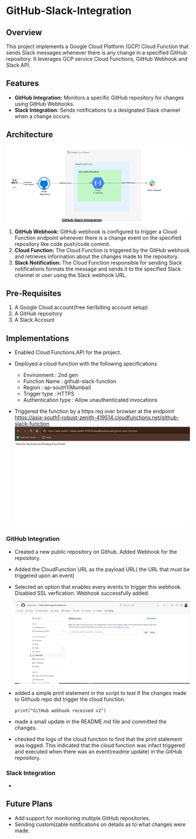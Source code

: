 # GitHub-Slack-Integration

## Overview

This project implements a Google Cloud Platform (GCP) Cloud Function that sends Slack messages whenever there is any change in a specified GitHub repository. It leverages GCP service Cloud Functions, GitHub Webhook and Slack API.

## Features

- **GitHub Integration:** Monitors a specific GitHub repository for changes using GitHub Webhooks.
- **Slack Integration:** Sends notifications to a designated Slack channel when a change occurs.

## Architecture

![Architecture Diagram](./images/Architecture.png)

1. **GitHub Webhook:** GitHub webhook is configured to trigger a Cloud Function endpoint whenever there is a change event on the specified repository like code push/code commit.
2. **Cloud Function:** The Cloud Function is triggered by the GitHub webhook and retrieves information about the changes made to the repository.
3. **Slack Notification:** The Cloud Function responsible for sending Slack notifications formats the message and sends it to the specified Slack channel or user using the Slack webhook URL.

## Pre-Requisites
1. A Google Cloud account(free tier/billing account setup)
2. A GitHub repository
3. A Slack Account

## Implementations

- Enabled Cloud Functions API for the project.   

- Deployed a cloud function with the following specifications
    - Environment : 2nd gen
    - Function Name : github-slack-function
    - Region : ap-south1(Mumbai)
    - Trigger type : HTTPS
    - Authentication type : Allow unauthenticated invocations   

- Triggered the function by a https req over browser at the endpoint https://asia-south1-robust-zenith-419514.cloudfunctions.net/github-slack-function
![entry point test](images/first_test.png)

### GitHub Integration

- Created a new public repository on Github. Added Webhook for the repository.

- Added the CloudFunction URL as the payload URL( the URL that must be triggered upon an event)

- Selected an option that enables every events to trigger this webhook. Disabled SSL verfication.
  Webhook successfully added.
  
  ![aWebhook added](images/webhook_added.png)

- added a simple print statement in the script to test if the changes made to Githuub repo did trigger the cloud function.
    ```
    print("GitHub webhook received v2")
    ```

- made a small update in the README.md file and committed the changes.   

- checked the logs of the cloud function to find that the print statement was logged. This indicated that the cloud function was infact triggered and executed when there was an event(readme update) in the GitHub repository.

### Slack Integration
-

## Future Plans

- Add support for monitoring multiple GitHub repositories.
- Sending customizable notifications on details as to what changes were made.